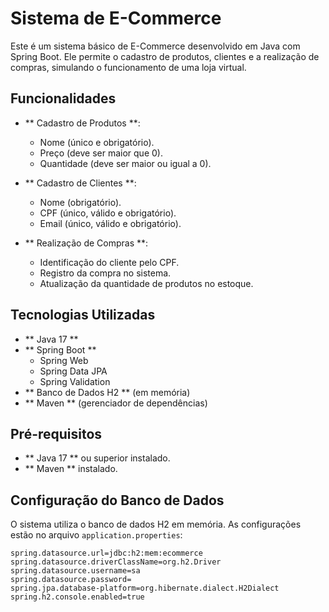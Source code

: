 # Sistema de E-Commerce

Este é um sistema básico de E-Commerce desenvolvido em Java com Spring Boot. Ele permite o cadastro de produtos, clientes e a realização de compras, simulando o funcionamento de uma loja virtual.

## Funcionalidades

- **
Cadastro de Produtos
**:
  - Nome (único e obrigatório).
  - Preço (deve ser maior que 0).
  - Quantidade (deve ser maior ou igual a 0).

- **
Cadastro de Clientes
**:
  - Nome (obrigatório).
  - CPF (único, válido e obrigatório).
  - Email (único, válido e obrigatório).

- **
Realização de Compras
**:
  - Identificação do cliente pelo CPF.
  - Registro da compra no sistema.
  - Atualização da quantidade de produtos no estoque.

## Tecnologias Utilizadas

- **
Java 17
**
- **
Spring Boot
**
  - Spring Web
  - Spring Data JPA
  - Spring Validation
- **
Banco de Dados H2
** (em memória)
- **
Maven
** (gerenciador de dependências)

## Pré-requisitos

- **
Java 17
** ou superior instalado.
- **
Maven
** instalado.

## Configuração do Banco de Dados

O sistema utiliza o banco de dados H2 em memória. As configurações estão no arquivo `application.properties`:

```properties
spring.datasource.url=jdbc:h2:mem:ecommerce
spring.datasource.driverClassName=org.h2.Driver
spring.datasource.username=sa
spring.datasource.password=
spring.jpa.database-platform=org.hibernate.dialect.H2Dialect
spring.h2.console.enabled=true
